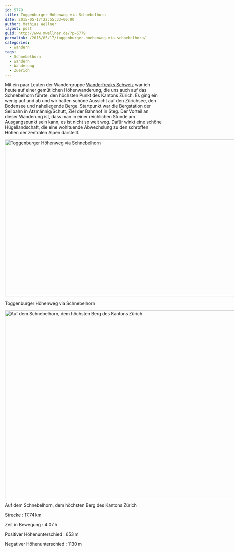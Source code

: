 ```yaml
---
id: 5779
title: Toggenburger Höhenweg via Schnebelhorn
date: 2015-05-17T22:55:33+00:00
author: Mathias Wellner
layout: post
guid: http://www.mwellner.de/?p=5779
permalink: /2015/05/17/toggenburger-hoehenweg-via-schnebelhorn/
categories:
  - wandern
tags:
  - Schnebelhorn
  - wandern
  - Wanderung
  - Zuerich
---
```

Mit ein paar Leuten der Wandergruppe <a href="https://www.facebook.com/groups/Wanderfreaks/?fref=ts" title="Wanderfreaks Schweiz" target="_blank">Wanderfreaks Schweiz</a> war ich heute auf einer gemütlichen Höhenwanderung, die uns auch auf das Schnebelhorn führte, den höchsten Punkt des Kantons Zürich. Es ging ein wenig auf und ab und wir hatten schöne Aussicht auf den Zürichsee, den Bodensee und naheliegende Berge. Startpunkt war die Bergstation der Seilbahn in Atzmännig/Schutt, Ziel der Bahnhof in Steg. Der Vorteil an dieser Wanderung ist, dass man in einer reichlichen Stunde am Ausgangspunkt sein kann, es ist nicht so weit weg. Dafür winkt eine schöne Hügellandschaft, die eine wohltuende Abwechslung zu den schroffen Höhen der zentralen Alpen darstellt. 

<div id="attachment_5775" style="width: 1010px" class="wp-caption aligncenter">
  <img src="/wp-uploads/2015/05/schnebelhorn.jpg" alt="Toggenburger Höhenweg via Schnebelhorn" width="1000" height="500" class="size-full wp-image-5775" srcset="http://www.mwellner.de/wp-uploads/2015/05/schnebelhorn.jpg 1000w, http://www.mwellner.de/wp-uploads/2015/05/schnebelhorn-350x175.jpg 350w, http://www.mwellner.de/wp-uploads/2015/05/schnebelhorn-250x125.jpg 250w, http://www.mwellner.de/wp-uploads/2015/05/schnebelhorn-150x75.jpg 150w" sizes="(max-width: 1000px) 100vw, 1000px" />
  
  <p class="wp-caption-text">
    Toggenburger Höhenweg via Schnebelhorn
  </p>
</div>

<div id="attachment_5777" style="width: 910px" class="wp-caption aligncenter">
  <img src="/wp-uploads/2015/05/schnebelhorn1.jpg" alt="Auf dem Schnebelhorn, dem höchsten Berg des Kantons Zürich" width="900" height="601" class="size-full wp-image-5777" srcset="http://www.mwellner.de/wp-uploads/2015/05/schnebelhorn1.jpg 900w, http://www.mwellner.de/wp-uploads/2015/05/schnebelhorn1-350x234.jpg 350w, http://www.mwellner.de/wp-uploads/2015/05/schnebelhorn1-225x150.jpg 225w, http://www.mwellner.de/wp-uploads/2015/05/schnebelhorn1-150x100.jpg 150w" sizes="(max-width: 900px) 100vw, 900px" />
  
  <p class="wp-caption-text">
    Auf dem Schnebelhorn, dem höchsten Berg des Kantons Zürich
  </p>
</div>

Strecke
:   17.74&thinsp;km

Zeit in Bewegung
:   4:07&thinsp;h

Positiver Höhenunterschied
:   653&thinsp;m

Negativer Höhenunterschied
:   1130&thinsp;m
